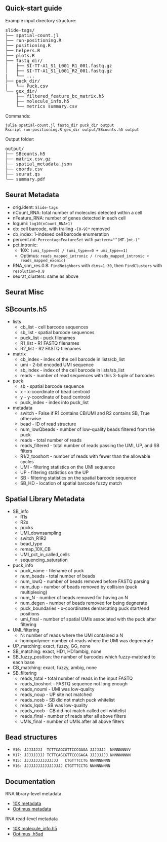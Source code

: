 Quick-start guide
--------------------
Example input directory structure:
<pre>
slide-tags/
├── spatial-count.jl
├── run-positioning.R
├── positioning.R
├── helpers.R
├── plots.R
├── fastq_dir/
│   ├── SI-TT-A1_S1_L001_R1_001.fastq.gz
│   ├── SI-TT-A1_S1_L001_R2_001.fastq.gz
|   └── ...
├── puck_dir/
|   └── Puck.csv
└── gex_dir/
    ├── filtered_feature_bc_matrix.h5
    ├── molecule_info.h5
    └── metrics_summary.csv
</pre>

Commands:
```
julia spatial-count.jl fastq_dir puck_dir output
Rscript run-positioning.R gex_dir output/SBcounts.h5 output
```

Output folder:
<pre>
output/
├── SBcounts.h5
├── matrix.csv.gz
├── spatial_metadata.json
├── coords.csv
├── seurat.qs
└── summary.pdf
</pre>

Seurat Metadata
---------------
* orig.ident: `Slide-tags`
* nCount_RNA: total number of molecules detected within a cell
* nFeature_RNA: number of genes detected in each cell
* logumi: `log10(nCount_RNA+1)`
* cb: cell barcode, with trailing `-[0-9]*` removed
* cb_index: 1-indexed cell barcode enumeration
* percent.mt: `PercentageFeatureSet` with `pattern="^(MT-|mt-)"`
* pct.intronic:
    * 10X: `(umi_type==0) / (umi_type==0 + umi_type==1)`
    * Optimus: `reads_mapped_intronic / (reads_mapped_intronic + reads_mapped_exonic)`
* RNA_snn_res.0.8: `FindNeighbors` with `dims=1:30`, then `FindClusters` with `resolution=0.8`
* seurat_clusters: same as above

Seurat Misc
-----------

SBcounts.h5
-----------
* lists
    * cb_list - cell barcode sequences
    * sb_list - spatial barcode sequences
    * puck_list - puck filenames
    * R1_list - R1 FASTQ filenames
    * R2_list - R2 FASTQ filenames
* matrix
    * cb_index - index of the cell barcode in lists/cb_list
    * umi - 2-bit encoded UMI sequence
    * sb_index - index of the cell barcode in lists/sb_list
    * reads - number of read sequences with this 3-tuple of barcodes
* puck
    * sb - spatial barcode sequence
    * x - x-coordinate of bead centroid
    * y - y-coordinate of bead centroid
    * puck_index - index into puck_list
* metadata
    * switch - False if R1 contains CB/UMI and R2 contains SB, True otherwise
    * bead - ID of read structure
    * num_lowQbeads - number of low-quality beads filtered from the puck
    * reads - total number of reads
    * reads_filtered - total number of reads passing the UMI, UP, and SB filters
    * R1/2_tooshort - number of reads with fewer than the allowable cycles
    * UMI - filtering statistics on the UMI sequence
    * UP - filtering statistics on the UP
    * SB - filtering statistics on the spatial barcode sequence
    * SB_HD - location of spatial barcode fuzzy match

Spatial Library Metadata
------------------------

* SB_info
    * R1s
    * R2s
    * pucks
    * UMI_downsampling
    * switch_R1R2
    * bead_type
    * remap_10X_CB
    * UMI_pct_in_called_cells
    * sequencing_saturation
* puck_info
    * puck_name - filename of puck
    * num_beads - total number of beads
    * num_lowQ - number of beads removed before FASTQ parsing
    * num_dup - number of beads removed by collision (puck multiplexing)
    * num_N - number of beads removed for having an N
    * num_degen - number of beads removed for being degnerate
    * puck_boundaries - x-coordinates demarcating puck start/end positions
    * umi_final - number of spatial UMIs associated with the puck after filtering
* UMI_filtering
    * N: number of reads where the UMI contained a N
    * homopolymer: number of reads where the UMI was degenerate
* UP_matching: exact, fuzzy, GG, none
* SB_matching: exact, HD1, HD1ambig, none
* SB_fuzzy_position: the number of barcodes which fuzzy-matched to each base
* CB_matching: exact, fuzzy, ambig, none
* SB_filtering
    * reads_total - total number of reads in the input FASTQ
    * reads_tooshort - FASTQ sequence not long enough
    * reads_noumi - UMI was low-quality
    * reads_noup - UP site not matched
    * reads_nosb - SB did not match puck whitelist
    * reads_lqsb - SB was low-quality
    * reads_nocb - CB did not match called cell whitelist
    * reads_final - number of reads after all above filters
    * UMIs_final - number of UMIs after all above filters


Bead structures
---------------
* `V10: JJJJJJJJ  TCTTCAGCGTTCCCGAGA JJJJJJJ  NNNNNNNVV`
* `V17: JJJJJJJJJ TCTTCAGCGTTCCCGAGA JJJJJJJJ NNNNNNNNN`
* `V15: JJJJJJJJJJJJJJJ   CTGTTTCCTG NNNNNNNNN`
* `V16: JJJJJJJJJJJJJJJJJ CTGTTTCCTG NNNNNNNNN`

Documentation
-------------
RNA library-level metadata
* [10X metadata](https://www.10xgenomics.com/support/software/cell-ranger/latest/analysis/outputs/cr-outputs-metrics)
* [Optimus metadata](https://broadinstitute.github.io/warp/docs/Pipelines/Optimus_Pipeline/Library-metrics)

RNA read-level metadata
* [10X molecule_info.h5](https://www.10xgenomics.com/support/software/cell-ranger/latest/analysis/outputs/cr-outputs-molecule-info)
* [Optimus .h5ad](https://broadinstitute.github.io/warp/docs/Pipelines/Optimus_Pipeline/Loom_schema)


